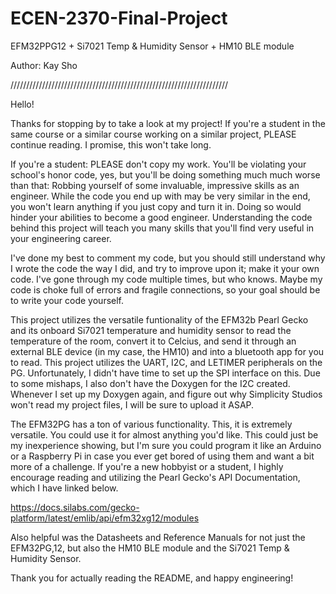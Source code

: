 # ECEN-2370-Final-Project
EFM32PPG12 + Si7021 Temp &amp; Humidity Sensor + HM10 BLE module

Author: Kay Sho

/////////////////////////////////////////////////////////////////////

Hello!

Thanks for stopping by to take a look at my project! If you're a student in the same course or a similar course working on a similar project, PLEASE continue reading. I promise, this won't take long.


If you're a student: PLEASE don't copy my work. You'll be violating your school's honor code, yes, but you'll be doing something much much worse than that: Robbing yourself of some invaluable, impressive skills as an engineer. While the code you end up with may be very similar in the end, you won't learn anything if you just copy and turn it in. Doing so would hinder your abilities to become a good engineer. Understanding the code behind this project will teach you many skills that you'll find very useful in your engineering career. 

I've done my best to comment my code, but you should still understand why I wrote the code the way I did, and try to improve upon it; make it your own code. I've gone through my code multiple times, but who knows. Maybe my code is choke full of errors and fragile connections, so your goal should be to write your code yourself.


This project utilizes the versatile funtionality of the EFM32b Pearl Gecko and its onboard Si7021 temperature and humidity sensor to read the temperature of the room, convert it to Celcius, and send it through an external BLE device (in my case, the HM10) and into a bluetooth app for you to read. This project utilizes the UART, I2C, and LETIMER peripherals on the PG. Unfortunately, I didn't have time to set up the SPI interface on this. Due to some mishaps, I also don't have the Doxygen for the I2C created. Whenever I set up my Doxygen again, and figure out why Simplicity Studios won't read my project files, I will be sure to upload it ASAP.


The EFM32PG has a ton of various functionality. This, it is extremely versatile. You could use it for almost anything you'd like. This could just be my inexperience showing, but I'm sure you could program it like an Arduino or a Raspberry Pi in case you ever get bored of using them and want a bit more of a challenge. If you're a new hobbyist or a student, I highly encourage reading and utilizing the Pearl Gecko's API Documentation, which I have linked below.

https://docs.silabs.com/gecko-platform/latest/emlib/api/efm32xg12/modules

Also helpful was the Datasheets and Reference Manuals for not just the EFM32PG,12, but also the HM10 BLE module and the Si7021 Temp & Humidity Sensor.

Thank you for actually reading the README, and happy engineering!
